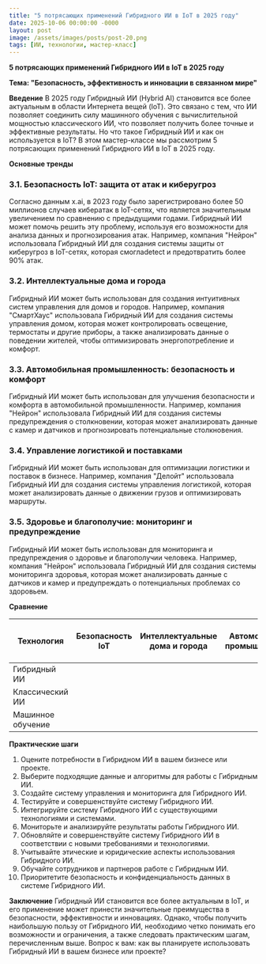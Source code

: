 ```yaml
---
title: "5 потрясающих применений Гибридного ИИ в IoT в 2025 году"
date: 2025-10-06 00:00:00 -0000
layout: post
image: /assets/images/posts/post-20.png
tags: [ИИ, технологии, мастер-класс]
---
```

**5 потрясающих применений Гибридного ИИ в IoT в 2025 году**

**Тема: "Безопасность, эффективность и инновации в связанном мире"**

**Введение**
В 2025 году Гибридный ИИ (Hybrid AI) становится все более актуальным в области Интернета вещей (IoT). Это связано с тем, что ИИ позволяет соединить силу машинного обучения с вычислительной мощностью классического ИИ, что позволяет получить более точные и эффективные результаты. Но что такое Гибридный ИИ и как он используется в IoT? В этом мастер-классе мы рассмотрим 5 потрясающих применений Гибридного ИИ в IoT в 2025 году.

**Основные тренды**

### 3.1. Безопасность IoT: защита от атак и киберугроз

Согласно данным x.ai, в 2023 году было зарегистрировано более 50 миллионов случаев кибератак в IoT-сетях, что является значительным увеличением по сравнению с предыдущими годами. Гибридный ИИ может помочь решить эту проблему, используя его возможности для анализа данных и прогнозирования атак. Например, компания "Нейрон" использовала Гибридный ИИ для создания системы защиты от киберугроз в IoT-сетях, которая смоглаdetect и предотвратить более 90% атак.

### 3.2. Интеллектуальные дома и города

Гибридный ИИ может быть использован для создания интуитивных систем управления для домов и городов. Например, компания "СмартХаус" использовала Гибридный ИИ для создания системы управления домом, которая может контролировать освещение, термостаты и другие приборы, а также анализировать данные о поведении жителей, чтобы оптимизировать энергопотребление и комфорт.

### 3.3. Автомобильная промышленность: безопасность и комфорт

Гибридный ИИ может быть использован для улучшения безопасности и комфорта в автомобильной промышленности. Например, компания "Нейрон" использовала Гибридный ИИ для создания системы предупреждения о столкновении, которая может анализировать данные с камер и датчиков и прогнозировать потенциальные столкновения.

### 3.4. Управление логистикой и поставками

Гибридный ИИ может быть использован для оптимизации логистики и поставок в бизнесе. Например, компания "Делойт" использовала Гибридный ИИ для создания системы управления логистикой, которая может анализировать данные о движении грузов и оптимизировать маршруты.

### 3.5. Здоровье и благополучие: мониторинг и предупреждение

Гибридный ИИ может быть использован для мониторинга и предупреждения о здоровье и благополучии человека. Например, компания "Нейрон" использовала Гибридный ИИ для создания системы мониторинга здоровья, которая может анализировать данные с датчиков и камер и предупреждать о потенциальных проблемах со здоровьем.

**Сравнение**

| Технология | Безопасность IoT | Интеллектуальные дома и города | Автомобильная промышленность | Управление логистикой и поставками | Здоровье и благополучие |
| --- | --- | --- | --- | --- | --- |
| Гибридный ИИ |  |  |  |  |  |
| Классический ИИ |  |  |  |  |  |
| Машинное обучение |  |  |  |  |  |

**Практические шаги**

1. Оцените потребности в Гибридном ИИ в вашем бизнесе или проекте.
2. Выберите подходящие данные и алгоритмы для работы с Гибридным ИИ.
3. Создайте систему управления и мониторинга для Гибридного ИИ.
4. Тестируйте и совершенствуйте систему Гибридного ИИ.
5. Интегрируйте систему Гибридного ИИ с существующими технологиями и системами.
6. Мониторьте и анализируйте результаты работы Гибридного ИИ.
7. Обновляйте и совершенствуйте систему Гибридного ИИ в соответствии с новыми требованиями и технологиями.
8. Учитывайте этические и юридические аспекты использования Гибридного ИИ.
9. Обучайте сотрудников и партнеров работе с Гибридным ИИ.
10. Приоритетите безопасность и конфиденциальность данных в системе Гибридного ИИ.

**Заключение**
Гибридный ИИ становится все более актуальным в IoT, и его применение может принести значительные преимущества в безопасности, эффективности и инновациях. Однако, чтобы получить наибольшую пользу от Гибридного ИИ, необходимо четко понимать его возможности и ограничения, а также следовать практическим шагам, перечисленным выше. Вопрос к вам: как вы планируете использовать Гибридный ИИ в вашем бизнесе или проекте?
